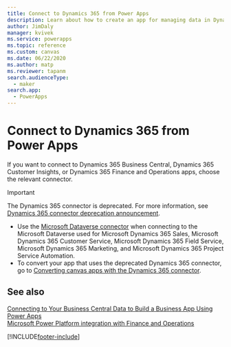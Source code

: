 ```yaml
---
title: Connect to Dynamics 365 from Power Apps
description: Learn about how to create an app for managing data in Dynamics 365.
author: JimDaly
manager: kvivek
ms.service: powerapps
ms.topic: reference
ms.custom: canvas
ms.date: 06/22/2020
ms.author: matp
ms.reviewer: tapanm
search.audienceType: 
  - maker
search.app: 
  - PowerApps
---
```

# Connect to Dynamics 365 from Power Apps

If you want to connect to Dynamics 365 Business Central, Dynamics 365 Customer Insights, or Dynamics 365 Finance and Operations apps, choose the relevant connector.  

> [!IMPORTANT]
> The Dynamics 365 connector is deprecated. For more information, see [Dynamics 365 connector deprecation announcement](/power-platform/important-changes-coming#dynamics-365-connector-is-deprecated).
>
> - Use the [Microsoft Dataverse connector](connection-common-data-service.md) when connecting to the Microsoft Dataverse used for Microsoft Dynamics 365 Sales, Microsoft Dynamics 365 Customer Service, Microsoft Dynamics 365 Field Service, Microsoft Dynamics 365 Marketing, and Microsoft Dynamics 365 Project Service Automation. 
> - To convert your app that uses the deprecated Dynamics 365 connector, go to [Converting canvas apps with the Dynamics 365 connector](../use-native-cds-connector.md#converting-canvas-apps-with-the-dynamics-365-connector).

## See also

[Connecting to Your Business Central Data to Build a Business App Using Power Apps](/dynamics365/business-central/across-how-use-financials-data-source-powerapps)  
[Microsoft Power Platform integration with Finance and Operations](/dynamics365/fin-ops-core/dev-itpro/power-platform/overview)  


[!INCLUDE[footer-include](../../../includes/footer-banner.md)]